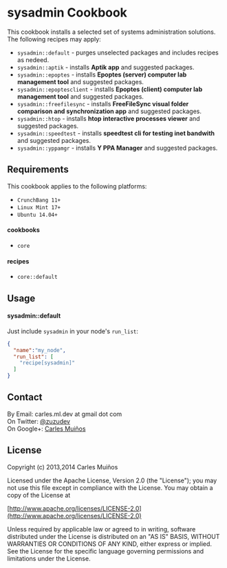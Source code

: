 # sysadmin Cookbook

This cookbook installs a selected set of systems administration solutions.
The following recipes may apply:

- `sysadmin::default`       - purges unselected packages and includes recipes as nedeed.
- `sysadmin::aptik`         - installs __Aptik app__ and suggested packages.
- `sysadmin::epoptes`       - installs __Epoptes (server) computer lab management tool__ and suggested packages.
- `sysadmin::epoptesclient` - installs __Epoptes (client) computer lab management tool__ and suggested packages.
- `sysadmin::freefilesync`  - installs __FreeFileSync visual folder comparison and synchronization app__ and suggested packages.
- `sysadmin::htop`          - installs __htop interactive processes viewer__ and suggested packages.
- `sysadmin::speedtest`     - installs __speedtest cli for testing inet bandwith__ and suggested packages.
- `sysadmin::yppamgr`       - installs __Y PPA Manager__ and suggested packages.


## Requirements

This cookbook applies to the following platforms:  
- `CrunchBang 11+`
- `Linux Mint 17+`
- `Ubuntu 14.04+`

#### cookbooks
- `core`

#### recipes
- `core::default`


## Usage

#### sysadmin::default
Just include `sysadmin` in your node's `run_list`:

```json
{
  "name":"my_node",
  "run_list": [
    "recipe[sysadmin]"
  ]
}
```


## Contact

By Email:   carles.ml.dev at gmail dot com  
On Twitter: [@zuzudev](https://twitter.com/zuzudev)  
On Google+: [Carles Muiños](https://plus.google.com/109480759201585988691)


## License

Copyright (c) 2013,2014 Carles Muiños

Licensed under the Apache License, Version 2.0 (the "License");
you may not use this file except in compliance with the License.
You may obtain a copy of the License at

[http://www.apache.org/licenses/LICENSE-2.0](http://www.apache.org/licenses/LICENSE-2.0)

Unless required by applicable law or agreed to in writing, software
distributed under the License is distributed on an "AS IS" BASIS,
WITHOUT WARRANTIES OR CONDITIONS OF ANY KIND, either express or implied.
See the License for the specific language governing permissions and
limitations under the License.

